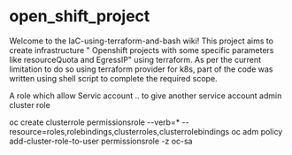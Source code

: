 # open_shift_project



Welcome to the IaC-using-terraform-and-bash wiki! This project aims to create infrastructure " Openshift projects with some specific parameters like resourceQuota and EgressIP" using terraform. As per the current limitation to do so using terraform provider for k8s, part of the code was written using shell script to complete the required scope.

A role which allow Servic account  .. to give another service account admin cluster role

oc create clusterrole permissionsrole --verb=* --resource=roles,rolebindings,clusterroles,clusterrolebindings
oc adm policy add-cluster-role-to-user permissionsrole -z oc-sa


